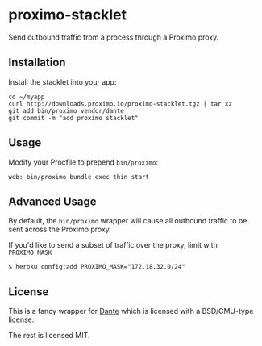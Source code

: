 # proximo-stacklet

Send outbound traffic from a process through a Proximo proxy.

## Installation

Install the stacklet into your app:

    cd ~/myapp
    curl http://downloads.proximo.io/proximo-stacklet.tgz | tar xz
    git add bin/proximo vendor/dante
    git commit -m "add proximo stacklet"

## Usage

Modify your Procfile to prepend `bin/proximo`:

    web: bin/proximo bundle exec thin start

## Advanced Usage

By default, the `bin/proximo` wrapper will cause all outbound traffic
to be sent across the Proximo proxy.

If you'd like to send a subset of traffic over the proxy, limit
with `PROXIMO_MASK`

    $ heroku config:add PROXIMO_MASK="172.18.32.0/24"

## License

This is a fancy wrapper for [Dante](http://www.inet.no/dante/) which is licensed with a BSD/CMU-type [license](ftp://ftp.inet.no/pub/socks/LICENSE).

The rest is licensed MIT.
